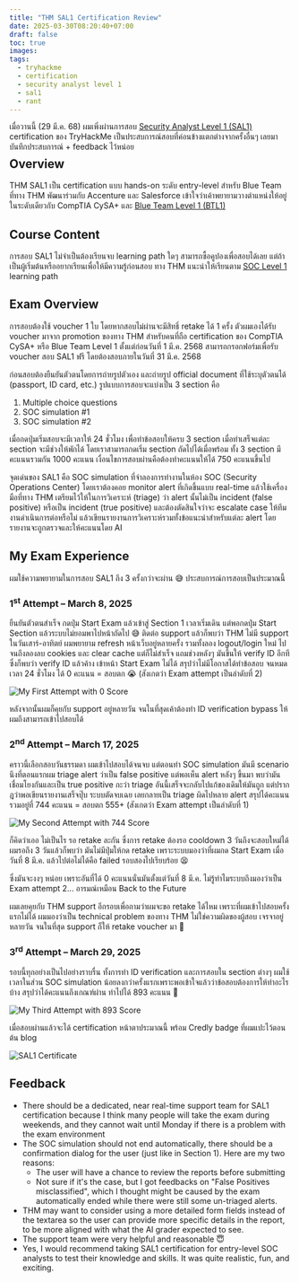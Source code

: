 ```yaml
---
title: "THM SAL1 Certification Review"
date: 2025-03-30T08:20:40+07:00
draft: false
toc: true
images:
tags:
  - tryhackme
  - certification
  - security analyst level 1
  - sal1
  - rant
---
```


เมื่อวานนี้ (29 มี.ค. 68) ผมเพิ่งผ่านการสอบ [Security Analyst Level 1 (SAL1)](https://tryhackme.com/certification/security-analyst-level-1) certification ของ TryHackMe เป็นประสบการณ์สอบที่ค่อนข้างแตกต่างจากครั้งอื่นๆ เลยมาบันทึกประสบการณ์ + feedback ไว้หน่อย

<div style="text-align: center; margin-bottom: -1.5em;">
  <div data-iframe-width="150" data-iframe-height="270" data-share-badge-id="87e90664-661a-4d69-9a4d-d9177386e62a" data-share-badge-host="https://www.credly.com"></div><script type="text/javascript" async src="//cdn.credly.com/assets/utilities/embed.js"></script>
</div>

## Overview

THM SAL1 เป็น certification แบบ hands-on ระดับ entry-level สำหรับ Blue Team  ที่ทาง THM พัฒนาร่วมกับ Accenture และ Salesforce เข้าใจว่าเค้าพยายามวางตำแหน่งให้อยู่ในระดับเดียวกับ CompTIA CySA+ และ [Blue Team Level 1 (BTL1)](/posts/btl1-certification-review/)

## Course Content

การสอบ SAL1 ไม่จำเป็นต้องเรียนจบ learning path ใดๆ สามารถซื้อคูปองเพื่อสอบได้เลย แต่ถ้าเป็นผู้เริ่มต้นหรืออยากเรียนเพื่อให้มีความรู้ก่อนสอบ ทาง THM แนะนำให้เรียนตาม [SOC Level 1](https://tryhackme.com/path/outline/soclevel1) learning path

## Exam Overview

การสอบต้องใช้ voucher 1 ใบ โดยหากสอบไม่ผ่านจะมีสิทธิ์ retake ได้ 1 ครั้ง ตัวผมเองได้รับ voucher มาจาก promotion ของทาง THM สำหรับคนที่ถือ certification ของ CompTIA CySA+ หรือ Blue Team Level 1 ตั้งแต่ก่อนวันที่ 1 มี.ค. 2568 สามารถกรอกฟอร์มเพื่อรับ voucher สอบ SAL1 ฟรี โดยต้องสอบภายในวันที่ 31 มี.ค. 2568

ก่อนสอบต้องยืนยันตัวตนโดยการถ่ายรูปตัวเอง และถ่ายรูป official document ที่ใช้ระบุตัวตนได้ (passport, ID card, etc.) รูปแบบการสอบจะแบ่งเป็น 3 section คือ

1. Multiple choice questions
2. SOC simulation #1
3. SOC simulation #2

เมื่อกดปุ่มเริ่มสอบจะมีเวลาให้ 24 ชั่วโมง เพื่อทำข้อสอบให้ครบ 3 section เมื่อทำเสร็จแต่ละ section จะมีช่วงให้พักได้ โดยเราสามารถกดเริ่ม section ถัดไปได้เมื่อพร้อม ทั้ง 3 section มีคะแนนรวมกัน 1000 คะแนน เงื่อนไขการสอบผ่านคือต้องทำคะแนนให้ได้ 750 คะแนนขึ้นไป

จุดเด่นของ SAL1 คือ SOC simulation ที่จำลองการทำงานในห้อง SOC (Security Operations Center) โดยเราต้องคอย monitor alert ที่เกิดขึ้นแบบ real-time แล้วใช้เครื่องมือที่ทาง THM เตรียมไว้ให้ในการวิเคราะห์ (triage) ว่า alert นั้นไม่เป็น incident (false positive) หรือเป็น incident (true positive) และต้องตัดสินใจว่าจะ escalate case ให้ทีมงานดำเนินการต่อหรือไม่ แล้วเขียนรายงานการวิเคราะห์รวมทั้งข้อแนะนำสำหรับแต่ละ alert โดยรายงานจะถูกตรวจและให้คะแนนโดย AI

## My Exam Experience

ผมใช้ความพยายามในการสอบ SAL1 ถึง 3 ครั้งกว่าจะผ่าน 😅 ประสบการณ์การสอบเป็นประมาณนี้

### 1<sup>st</sup> Attempt &ndash; March 8, 2025

ยืนยันตัวตนสำเร็จ กดปุ่ม Start Exam แล้วเข้าสู่ Section 1 เวลาเริ่มเดิน แต่พอกดปุ่ม Start Section แล้วระบบไม่ยอมพาไปหน้าถัดไป 😅 ติดต่อ support แล้วก็พบว่า THM ไม่มี support ในวันเสาร์-อาทิตย์ ผมพยายาม refresh หน้าเว็บอยู่หลายครั้ง รวมทั้งลอง logout/login ใหม่ ไปจนถึงลองลบ cookies และ clear cache แต่ก็ไม่สำเร็จ แถมช่วงหลังๆ มันขึ้นให้ verify ID อีกที ซึ่งก็พบว่า verify ID แล้วค้าง เข้าหน้า Start Exam ไม่ได้ สรุปว่าไม่มีโอกาสได้ทำข้อสอบ จนหมดเวลา 24 ชั่วโมง ได้ 0 คะแนน = สอบตก 😭 (สังเกตว่า Exam attempt เป็นลำดับที่ 2)

![My First Attempt with 0 Score](/img/thm-sal1-certification-review/first-attempt.png)

หลังจากนั้นผมก็คุยกับ support อยู่หลายวัน จนในที่สุดเค้าต้องทำ ID verification bypass ให้ ผมถึงสามารถเข้าไปสอบได้

### 2<sup>nd</sup> Attempt &ndash; March 17, 2025

คราวนี้เลือกสอบวันธรรมดา ผมเข้าไปสอบได้จนจบ แต่ตอนทำ SOC simulation มันมี scenario นึงที่ตอนแรกผม triage alert ว่าเป็น false positive แต่พอเห็น alert หลังๆ ขึ้นมา พบว่ามันเชื่อมโยงกันและเป็น true positive กะว่า triage อันนี้เสร็จจะกลับไปแก้ของเดิมให้มันถูก แต่ปรากฎว่าพอเขียนรายงานเสร็จปุ๊บ ระบบตัดจบเฉย เลยกลายเป็น triage ผิดไปหลาย alert สรุปได้คะแนนรวมอยู่ที่ 744 คะแนน = สอบตก 555+ (สังเกตว่า Exam attempt เป็นลำดับที่ 1)

![My Second Attempt with 744 Score](/img/thm-sal1-certification-review/second-attempt.png)

ก็คิดว่าเออ ไม่เป็นไร รอ retake ละกัน ซึ่งการ retake ต้องรอ cooldown 3 วันถึงจะสอบใหม่ได้ ผมรอถึง 3 วันแล้วก็พบว่า มันไม่มีปุ่มให้กด retake เพราะระบบมองว่าที่ผมกด Start Exam เมื่อวันที่ 8 มี.ค. แล้วไปต่อไม่ได้คือ failed รอบสองไปเรียบร้อย 😫

ซึ่งมันจะงงๆ หน่อย เพราะอันที่ได้ 0 คะแนนนั่นมันตั้งแต่วันที่ 8 มี.ค. ไม่รู้ทำไมระบบถึงมองว่าเป็น Exam attempt 2... อารมณ์เหมือน Back to the Future

ผมเลยคุยกับ THM support อีกรอบเพื่อถามว่าผมจะขอ retake ได้ไหม เพราะที่ผมเข้าไปสอบครั้งแรกไม่ได้ ผมมองว่าเป็น technical problem ของทาง THM ไม่ใช่ความผิดของผู้สอบ เจรจาอยู่หลายวัน จนในที่สุด support ก็ให้ retake voucher มา 🥹

### 3<sup>rd</sup> Attempt &ndash; March 29, 2025

รอบนี้ทุกอย่างเป็นไปอย่างราบรื่น ทั้งการทำ ID verification และการสอบใน section ต่างๆ ผมใช้เวลาในส่วน SOC simulation น้อยลงกว่าครั้งแรกเพราะพอเข้าใจแล้วว่าข้อสอบต้องการให้ทำอะไรบ้าง สรุปว่าได้คะแนนถึงเกณฑ์ผ่าน ทำไปได้ 893 คะแนน 🥳

![My Third Attempt with 893 Score](/img/thm-sal1-certification-review/third-attempt.png)

เมื่อสอบผ่านแล้วจะได้ certification หน้าตาประมาณนี้ พร้อม Credly badge ที่ผมแปะไว้ตอนต้น blog

![SAL1 Certificate](/img/thm-sal1-certification-review/sal1-certificate.png)

## Feedback

* There should be a dedicated, near real-time support team for SAL1 certification because I think many people will take the exam during weekends, and they cannot wait until Monday if there is a problem with the exam environment
* The SOC simulation should not end automatically, there should be a confirmation dialog for the user (just like in Section 1). Here are my two reasons:
    * The user will have a chance to review the reports before submitting
    * Not sure if it's the case, but I got feedbacks on "False Positives misclassified", which I thought might be caused by the exam automatically ended while there were still some un-triaged alerts.
* THM may want to consider using a more detailed form fields instead of the textarea so the user can provide more specific details in the report, to be more aligned with what the AI grader expected to see.
* The support team were very helpful and reasonable 😇
* Yes, I would recommend taking SAL1 certification for entry-level SOC analysts to test their knowledge and skills. It was quite realistic, fun, and exciting.
